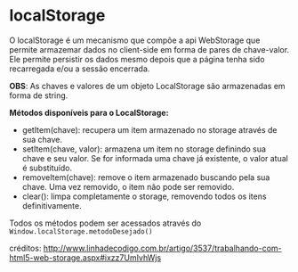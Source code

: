 # localStorage

O localStorage é um mecanismo que compôe a api WebStorage que permite armazemar dados no client-side em forma de pares de chave-valor. Ele permite persistir os dados mesmo depois que a página tenha sido recarregada e/ou a sessão encerrada.  

__OBS__: As chaves e valores de um objeto LocalStorage são armazenadas em forma de string.

__Métodos disponíveis para o LocalStorage:__
- getItem(chave): recupera um item armazenado no storage através de sua chave.
- setItem(chave, valor): armazena um item no storage definindo sua chave e seu valor. Se for informada uma chave já existente, o valor atual é substituído.
- removeItem(chave): remove o item armazenado buscando pela sua chave. Uma vez removido, o item não pode ser removido.
- clear(): limpa completamente o storage, removendo todos os itens definitivamente.  

Todos os métodos podem ser acessados através do ``Window.localStorage.metodoDesejado()``

créditos: http://www.linhadecodigo.com.br/artigo/3537/trabalhando-com-html5-web-storage.aspx#ixzz7UmIvhWjs
